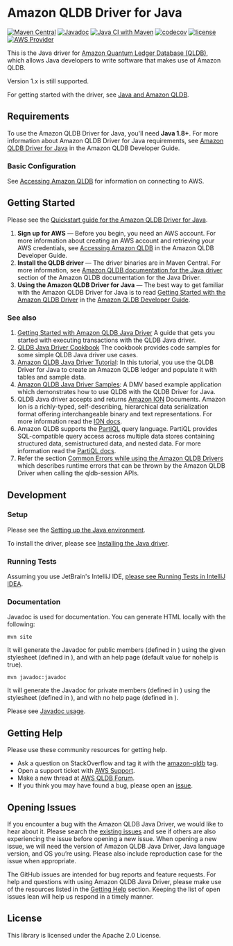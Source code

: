 # Amazon QLDB Driver for Java

[![Maven Central](https://maven-badges.herokuapp.com/maven-central/software.amazon.qldb/amazon-qldb-driver-java/badge.svg)](https://maven-badges.herokuapp.com/maven-central/software.amazon.qldb/amazon-qldb-driver-java)
[![Javadoc](https://javadoc.io/badge2/software.amazon.qldb/amazon-qldb-driver-java/javadoc.svg)](https://javadoc.io/doc/software.amazon.qldb/amazon-qldb-driver-java)
[![Java CI with Maven](https://github.com/awslabs/amazon-qldb-driver-java/actions/workflows/maven.yml/badge.svg)](https://github.com/awslabs/amazon-qldb-driver-java/actions/workflows/maven.yml)
[![codecov](https://codecov.io/gh/awslabs/amazon-qldb-driver-java/branch/master/graph/badge.svg?token=N3KWXHILu9)](https://codecov.io/gh/awslabs/amazon-qldb-driver-java)
[![license](https://img.shields.io/badge/license-Apache%202.0-blue)](https://github.com/awslabs/amazon-qldb-driver-java/blob/master/LICENSE)
[![AWS Provider](https://img.shields.io/badge/provider-AWS-orange?logo=amazon-aws&color=ff9900)](https://aws.amazon.com/qldb/)

This is the Java driver for [Amazon Quantum Ledger Database (QLDB)](https://aws.amazon.com/qldb/), which allows Java developers to write software that makes use of Amazon QLDB.

Version 1.x is still supported.

For getting started with the driver, see [Java and Amazon QLDB](https://docs.aws.amazon.com/qldb/latest/developerguide/getting-started.java.html).

## Requirements

To use the Amazon QLDB Driver for Java, you'll need **Java 1.8+**. For more information about Amazon QLDB Driver for Java requirements, see [Amazon QLDB Driver for Java](https://docs.aws.amazon.com/en_pv/qldb/latest/developerguide/getting-started.java.html) in the Amazon QLDB Developer Guide.

### Basic Configuration

See [Accessing Amazon QLDB](https://docs.aws.amazon.com/qldb/latest/developerguide/accessing.html) for information on connecting to AWS.

## Getting Started

Please see the [Quickstart guide for the Amazon QLDB Driver for Java](https://docs.aws.amazon.com/qldb/latest/developerguide/driver-quickstart-java.html).

1. **Sign up for AWS** &mdash; Before you begin, you need an AWS account. For more information about creating an AWS account and retrieving your AWS credentials, see [Accessing Amazon QLDB](https://docs.aws.amazon.com/qldb/latest/developerguide/accessing.html) in the Amazon QLDB Developer Guide.
1. **Install the QLDB driver** &mdash; The driver binaries are in Maven Central. For more information, see [Amazon QLDB documentation for the Java driver](https://docs.aws.amazon.com/qldb/latest/developerguide/getting-started.java.html#getting-started.java.quickstart) section of the Amazon QLDB documentation for the Java Driver.
1. **Using the Amazon QLDB Driver for Java** &mdash; The best way to get familiar with the Amazon QLDB Driver for Java is to read [Getting Started with the Amazon QLDB Driver](https://docs.aws.amazon.com/qldb/latest/developerguide/getting-started-driver.html) in the [Amazon QLDB Developer Guide](https://docs.aws.amazon.com/qldb/latest/developerguide/what-is.html).

### See also

1. [Getting Started with Amazon QLDB Java Driver](https://docs.aws.amazon.com/qldb/latest/developerguide/getting-started.java.html) A guide that gets you started with executing transactions with the QLDB Java driver.
1. [QLDB Java Driver Cookbook](https://docs.aws.amazon.com/qldb/latest/developerguide/driver-cookbook-java.html) The cookbook provides code samples for some simple QLDB Java driver use cases. 
1. [Amazon QLDB Java Driver Tutorial](https://docs.aws.amazon.com/qldb/latest/developerguide/getting-started.java.tutorial.html): In this tutorial, you use the QLDB Driver for Java to create an Amazon QLDB ledger and populate it with tables and sample data.
1. [Amazon QLDB Java Driver Samples](https://github.com/aws-samples/amazon-qldb-dmv-sample-java): A DMV based example application which demonstrates how to use QLDB with the QLDB Driver for Java.
1. QLDB Java driver accepts and returns [Amazon ION](http://amzn.github.io/ion-docs/) Documents. Amazon Ion is a richly-typed, self-describing, hierarchical data serialization format offering interchangeable binary and text representations. For more information read the [ION docs](https://readthedocs.org/projects/ion-python/).
1. Amazon QLDB supports the [PartiQL](https://partiql.org/) query language. PartiQL provides SQL-compatible query access across multiple data stores containing structured data, semistructured data, and nested data. For more information read the [PartiQL docs](https://partiql.org/docs.html).
1. Refer the section [Common Errors while using the Amazon QLDB Drivers](https://docs.aws.amazon.com/qldb/latest/developerguide/driver-errors.html) which describes runtime errors that can be thrown by the Amazon QLDB Driver when calling the qldb-session APIs.

## Development

### Setup

Please see the [Setting up the Java environment](https://docs.aws.amazon.com/qldb/latest/developerguide/driver-quickstart-java.html#driver-quickstart-java.step-1).

To install the driver, please see [Installing the Java driver](https://docs.aws.amazon.com/qldb/latest/developerguide/getting-started.java.html#getting-started.java.install).

### Running Tests

Assuming you use JetBrain's IntelliJ IDE, [please see Running Tests in IntelliJ IDEA](https://www.jetbrains.com/help/idea/performing-tests.html).

### Documentation 

Javadoc is used for documentation. You can generate HTML locally with the following:

```mvn site```

It will generate the Javadoc for public members (defined in <reporting/>) using the given stylesheet (defined in <reporting/>), and with an help page (default value for nohelp is true).

```mvn javadoc:javadoc```

It will generate the Javadoc for private members (defined in <build/>) using the stylesheet (defined in <reporting/>), and with no help page (defined in <build/>).

Please see [Javadoc usage](https://maven.apache.org/plugins/maven-javadoc-plugin/usage.html).

## Getting Help

Please use these community resources for getting help.
* Ask a question on StackOverflow and tag it with the [amazon-qldb](https://stackoverflow.com/questions/tagged/amazon-qldb) tag.
* Open a support ticket with [AWS Support](http://docs.aws.amazon.com/awssupport/latest/user/getting-started.html).
* Make a new thread at [AWS QLDB Forum](https://forums.aws.amazon.com/forum.jspa?forumID=353&start=0).
* If you think you may have found a bug, please open an [issue](https://github.com/awslabs/amazon-qldb-driver-java/issues/new).

## Opening Issues

If you encounter a bug with the Amazon QLDB Java Driver, we would like to hear about it. Please search the [existing issues](https://github.com/awslabs/amazon-qldb-driver-java/issues) and see if others are also experiencing the issue before opening a new issue. When opening a new issue, we will need the version of Amazon QLDB Java Driver, Java language version, and OS you’re using. Please also include reproduction case for the issue when appropriate.

The GitHub issues are intended for bug reports and feature requests. For help and questions with using Amazon QLDB Java Driver, please make use of the resources listed in the [Getting Help](https://github.com/awslabs/amazon-qldb-driver-java#getting-help) section. Keeping the list of open issues lean will help us respond in a timely manner.

## License

This library is licensed under the Apache 2.0 License.
